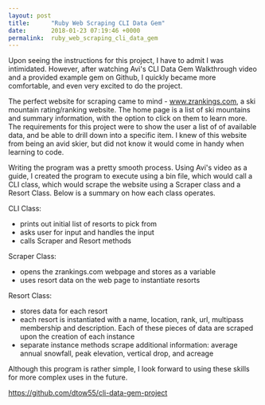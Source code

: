 ```yaml
---
layout: post
title:      "Ruby Web Scraping CLI Data Gem"
date:       2018-01-23 07:19:46 +0000
permalink:  ruby_web_scraping_cli_data_gem
---
```



Upon seeing the instructions for this project, I have to admit I was intimidated. However, after watching Avi's CLI Data Gem Walkthrough video and a provided example gem on Github, I quickly became more comfortable, and even very excited to do the project. 

The perfect website for scraping came to mind - www.zrankings.com, a ski mountain rating/ranking website. The home page is a list of ski mountains and summary information, with the option to click on them to learn more. The requirements for this project were to show the user a list of of available data, and be able to drill down into a specific item. I knew of this website from being an avid skier, but did not know it would come in handy when learning to code. 

Writing the program was a pretty smooth process. Using Avi's video as a guide, I created the program to execute using a bin file, which would call a CLI class, which would scrape the website using a Scraper class and a Resort Class. Below is a summary on how each class operates. 

CLI Class: 
- prints out initial list of resorts to pick from 
- asks user for input and handles the input
- calls Scraper and Resort methods

Scraper Class: 
- opens the zrankings.com webpage and stores as a variable
- uses resort data on the web page to instantiate resorts

Resort Class: 
- stores data for each resort
- each resort is instantiated with a name, location, rank, url, multipass membership and description. Each of these pieces of data are scraped upon the creation of each instance
- separate instance methods scrape additional information: average annual snowfall, peak elevation, vertical drop, and acreage

Although this program is rather simple, I look forward to using these skills for more complex uses in the future. 

https://github.com/dtow55/cli-data-gem-project




